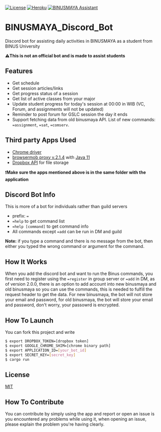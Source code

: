 [![License](https://img.shields.io/badge/license-MIT-green)](./LICENSE)
[![Heroku](https://heroku-badge.herokuapp.com/?app=heroku-badge&style=flat)](https://heroku-badge.herokuapp.com/projects.html)
[![BINUSMAYA Assistant](https://img.shields.io/badge/BINUSMAYA%20Assistant-Invite%20me!-blue)](https://discord.com/api/oauth2/authorize?client_id=921712744749756427&permissions=139855391824&scope=bot)
# BINUSMAYA_Discord_Bot
Discord bot for assisting daily activities in BINUSMAYA as a student from BINUS University

:warning:**This is not an official bot and is made to assist students**

## Features
- Get schedule
- Get session articles/links
- Get progress status of a session
- Get list of active classes from your major
- Update student progress for today's session at 00:00 in WIB (VC, Forum, and assignments will not be updated)
- Reminder to post forum for GSLC session the day it ends
- Support fetching data from old binusmaya API. List of new commands: `=assignment`, `=sat`, `=comserv`.

## Third party Apps Used
- [Chrome driver](https://chromedriver.chromium.org/downloads)
- [browsermob proxy v.2.1.4](http://bmp.lightbody.net) with [Java 11](https://www.oracle.com/java/technologies/downloads/#java11)
- [Dropbox API](https://www.dropbox.com) for file storage

:heavy_exclamation_mark:**Make sure the apps mentioned above is in the same folder with the application**

## Discord Bot Info
This is more of a bot for individuals rather than guild servers
- prefix: `=`  
- `=help` to get command list  
- `=help [command]` to get command info
- All commands except `=add` can be run in DM and guild

**Note:** if you type a command and there is no message from the bot, then either you typed the wrong command or argument for the command.

## How It Works
When you add the discord bot and want to run the Binus commands, you first need to register using the `=register` in group server or `=add` in DM, as of version 2.0.0, there is an option to add account into new binusmaya and old binusmaya so you can use the commands, this is needed to fulfill the request header to get the data. For new binusmaya, the bot will not store your email and password, for old binusmaya, the bot will store your email and password, don't worry, your passowrd is encrypted.

## How To Launch
You can fork this project and write 
```sh
$ export DROPBOX_TOKEN=[dropbox token]
$ export GOOGLE_CHROME_SHIM=[chrome binary path]
$ export APPLICATION_ID=[your_bot_id]
$ export SECRET_KEY=[secret_key]
$ cargo run
```

## License
[MIT](LICENSE)

## How To Contribute
You can contribute by simply using the app and report or open an issue is you encountered any problems while using it, when opening an issue, please explain the problem you're having clearly.
